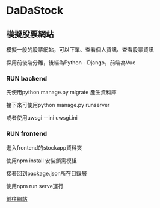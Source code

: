 # DaDaStock

## 模擬股票網站

<p>模擬一般的股票網站，可以下單、查看個人資訊、查看股票資訊</p>

<p>採用前後端分離，後端為Python - Django，前端為Vue</p>

### RUN backend

<p>先使用python manage.py migrate 產生資料庫</p>

<p>接下來可使用python manage.py runserver</p>

<p>或者使用uwsgi --ini uwsgi.ini</p>


### RUN frontend

<p>進入frontend的stockapp資料夾</p>

<p>使用npm install 安裝鎖需模組</p>

<p>接著回到package.json所在目錄層</p>

<p>使用npm run serve運行</p>

<p><a href="http://3.143.234.103/#/">前往網站</a></p>

